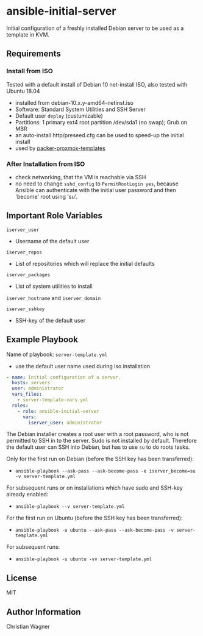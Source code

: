 ansible-initial-server
======================

Initial configuration of a freshly installed Debian server to be used as a template in KVM.

Requirements
------------

### Install from ISO
Tested with a default install of Debian 10 net-install ISO, also tested with Ubuntu 18.04
- installed from debian-10.x.y-amd64-netinst.iso
- Software: Standard System Utilities and SSH Server
- Default user `deploy` (custumizable)
- Partitions: 1 primary ext4 root partition /dev/sda1 (no swap); Grub on MBR
- an auto-install http/preseed.cfg can be used to speed-up the initial install
- used by [packer-proxmox-templates](https://github.com/chriswayg/packer-proxmox-templates)

### After Installation from ISO
- check networking, that the VM is reachable via SSH
- no need to change `sshd_config` to `PermitRootLogin yes`, because Ansible can authenticate with the initial user password and then 'become' root using 'su'.

Important Role Variables
--------------
`iserver_user`
- Username of the default user

`iserver_repos`
- List of repositories which will replace the initial defaults

`iserver_packages`
- List of system utilities to install

`iserver_hostname` and `iserver_domain`

`iserver_sshkey`
- SSH-key of the default user

Example Playbook
----------------

Name of playbook: `server-template.yml`
- use the default user name used during iso installation

```yml
- name: Initial configuration of a server.
  hosts: servers
  user: administrator
  vars_files:
    - server-template-vars.yml
  roles:
    - role: ansible-initial-server
      vars:
        iserver_user: administrator
```

The Debian installer creates a root user with a root password, who is not permitted to SSH in to the server. Sudo is not installed by default. Therefore the default user can SSH into Debian, but has to use `su` to do roots tasks.

Only for the first run on Debian (before the SSH key has been transferred):

- `ansible-playbook --ask-pass --ask-become-pass -e iserver_become=su  -v server-template.yml`


For subsequent runs or on installations which have sudo and SSH-key already enabled:

- `ansible-playbook --v server-template.yml`


For the first run on Ubuntu (before the SSH key has been transferred):

- `ansible-playbook -u ubuntu --ask-pass --ask-become-pass -v server-template.yml`

For subsequent runs:

- `ansible-playbook -u ubuntu -vv server-template.yml`


License
-------

MIT

Author Information
------------------

Christian Wagner
